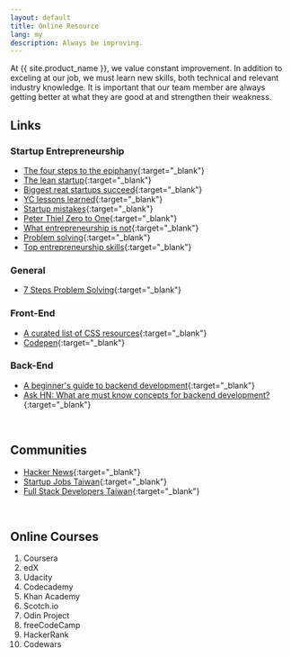 ```yaml
---
layout: default
title: Online Resource
lang: my
description: Always be improving.
---
```


At {{ site.product_name }}, we value constant improvement. In addition to exceling at our job, we must learn new skills, both technical and relevant industry knowledge. It is important that our team member are always getting better at what they are good at and strengthen their weakness.

## Links

### Startup Entrepreneurship

- [The four steps to the epiphany](https://medium.com/mbreads/the-four-steps-to-the-epiphany-7aee0c8e0f8e){:target="\_blank"}
- [The lean startup](https://youtu.be/RSaIOCHbuYw){:target="\_blank"}
- [Biggest reat startups succeed](https://youtu.be/bNpx7gpSqbY){:target="\_blank"}
- [YC lessons learned](https://youtu.be/0MGNf1BIuxA){:target="\_blank"}
- [Startup mistakes](https://youtu.be/eChOUVm9fTA){:target="\_blank"}
- [Peter Thiel Zero to One](https://youtu.be/JqxzLUE6pP8){:target="\_blank"}
- [What entrepreneurship is not](https://youtu.be/Xcsp0486olY){:target="\_blank"}
- [Problem solving](https://youtu.be/68QW15sBdKQ){:target="\_blank"}
- [Top entrepreneurship skills](https://youtu.be/86unGITRPLs){:target="\_blank"}

### General

- [7 Steps Problem Solving](https://www.leadershipnow.com/leadingblog/2019/10/7_steps_to_bulletproof_problem.html){:target="\_blank"}

### Front-End

- [A curated list of CSS resources](https://alligator.io/css/css-resources/){:target="\_blank"}
- [Codepen](https://codepen.io/){:target="\_blank"}

### Back-End

- [A beginner's guide to backend development](https://www.upwork.com/hiring/development/a-beginners-guide-to-back-end-development/){:target="\_blank"}
- [Ask HN: What are must know concepts for backend development?](https://news.ycombinator.com/item?id=18961793){:target="\_blank"}

<br>

## Communities

- [Hacker News](https://news.ycombinator.com/){:target="\_blank"}
- [Startup Jobs Taiwan](https://021tw.github.io/021tw.github.io/){:target="\_blank"}
- [Full Stack Developers Taiwan](https://stacktw.github.io/stacktw.github.io/){:target="\_blank"}

<br>

## Online Courses

1. Coursera
2. edX
3. Udacity
4. Codecademy
5. Khan Academy
6. Scotch.io
7. Odin Project
8. freeCodeCamp
9. HackerRank
10. Codewars